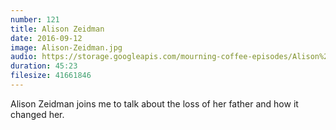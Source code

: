 ```yaml
---
number: 121
title: Alison Zeidman
date: 2016-09-12
image: Alison-Zeidman.jpg
audio: https://storage.googleapis.com/mourning-coffee-episodes/Alison%20Zeidman%20Release.mp3
duration: 45:23
filesize: 41661846
---
```


Alison Zeidman joins me to talk about the loss of her father and how it changed her. 
